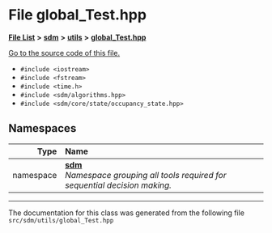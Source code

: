 
# File global\_Test.hpp

<link rel="stylesheet" href="https://cdnjs.cloudflare.com/ajax/libs/KaTeX/0.5.1/katex.min.css">
<link rel="stylesheet" href="https://cdn.jsdelivr.net/github-markdown-css/2.2.1/github-markdown.css"/>



[**File List**](files.md) **>** [**sdm**](dir_ae1b8d8c3d2627954ba53c22978558f0.md) **>** [**utils**](dir_d5f9b32a4b7e3085fe36bb5e85e812de.md) **>** [**global\_Test.hpp**](global__Test_8hpp.md)

[Go to the source code of this file.](global__Test_8hpp_source.md)



* `#include <iostream>`
* `#include <fstream>`
* `#include <time.h>`
* `#include <sdm/algorithms.hpp>`
* `#include <sdm/core/state/occupancy_state.hpp>`









## Namespaces

| Type | Name |
| ---: | :--- |
| namespace | [**sdm**](namespacesdm.md) <br>_Namespace grouping all tools required for sequential decision making._  |















------------------------------
The documentation for this class was generated from the following file `src/sdm/utils/global_Test.hpp`